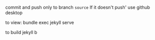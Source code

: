 commit and push only to branch `source`
If it doesn't push' use github desktop

to view:
bundle exec jekyll serve

to build
jekyll b